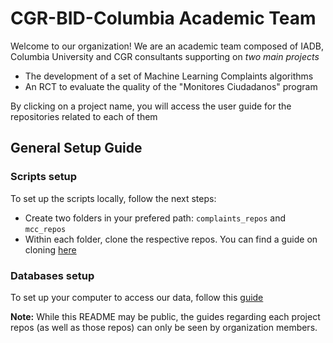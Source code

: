 # CGR-BID-Columbia Academic Team

Welcome to our organization! We are an academic team composed of IADB, Columbia University and CGR consultants supporting on _two main projects_

- The development of a set of Machine Learning Complaints algorithms
- An RCT to evaluate the quality of the "Monitores Ciudadanos" program

By clicking on a project name, you will access the user guide for the repositories related to each of them

## General Setup Guide

### Scripts setup
To set up the scripts locally, follow the next steps:

- Create two folders in your prefered path: `complaints_repos` and `mcc_repos`
- Within each folder, clone the respective repos. You can find a guide on cloning [here](https://docs.github.com/en/desktop/contributing-and-collaborating-using-github-desktop/adding-and-cloning-repositories/cloning-a-repository-from-github-to-github-desktop)

### Databases setup
To set up your computer to access our data, follow this [guide](https://github.com/cgr-bid-columbia/odbc_setup_guide)

**Note:** While this README may be public, the guides regarding each project repos (as well as those repos) can only be seen by organization members.
